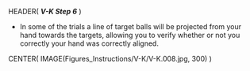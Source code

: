 HEADER( *__V-K Step 6__* )

- In some of the trials a line of target balls will be projected from your hand towards the targets, 
allowing you to verify whether or not you correctly your hand was correctly aligned.

CENTER( IMAGE(Figures_Instructions/V-K/V-K.008.jpg, 300) )